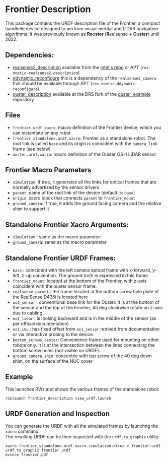 # Frontier Description
This package contains the URDF description file of the Frontier, a compact
handheld device designed to perform visual-inertial and LIDAR navigation algorithms.
It was previously known as **Ro**o**ster** (**R**ealsense + **O**u**ster**) until 2022.

## Dependencies:
 - [realsense2_description](https://github.com/IntelRealSense/realsense-ros/tree/development/realsense2_description) available from the  [Intel's repo](https://github.com/IntelRealSense/realsense-ros) or APT (`ros-noetic-realsense2-description`) 
 - [ddynamic_reconfigure](https://github.com/pal-robotics/ddynamic_reconfigure) this is a dependency of the `realsense2_camera` that should be available through APT (`ros-noetic-ddynamic-reconfigure`).
 - [ouster_description](https://github.com/ori-drs/ouster_example/tree/create-ouster-description/ouster_description) available at the DRS fork of the [ouster_example](https://github.com/ori-drs/ouster_example) repository

## Files
 - `frontier.urdf.xacro`: macro definition of the Frontier device, which you can instantiate on any robot
 - `frontier_standalone.urdf.xacro`: Frontier as a standalone robot. The root link is called `base` and its origin
   is coincident with the `camera_link` frame (see below)
 - `ouster.urdf.xacro`: macro definition of the Ouster OS-1 LIDAR sensor

## Frontier Macro Parameters
 - `simulation`: if true, it generates all the links for optical frames that are normally advertized by the sensor drivers
 - `parent`: name of the root link of the device (default is: `base`)
 - `origin`: xacro block that connects `parent` to `frontier_mount`
 - `ground_camera`: if true, it adds the ground facing camera and the relative shim to support it

## Standalone Frontier Xacro Arguments:
 - `simulation` : same as the macro parameter
 - `ground_camera`: same as the macro parameter

## Standalone  Frontier URDF Frames:
 - `base` : coincident with the left camera optical frame with x-forward, y-left, z-up convention. The ground truth is expressed in this frame.
 - `frontier_mount`: located at the bottom of the Frontier, with z-axis coincident with the ouster sensor frame.
 - `realsense_parent` : the frame located at the bottom screw hole plate of the RealSense D435i is located here
 - `os1_sensor` : conventional base link for the Ouster. 
                  It is at the bottom of the sensor and the top of the Frontier, 45 deg clockwise rotate on z-axis due to cabling.
 - `os1_lidar` : is looking backward and is in the middle of the sensor (as per official documentation)
 - `os1_imu` : has fixed offset from `os1_sensor` retrived from documentation or via interactive probing to the device.
 - `bottom_screws_center`: Convenience frame used for mounting on other robots only.
                           It is at the intersection between the lines connecting the bottom screw holes (not visible on URDF). 
 - `ground_camera_shim`: concentric with top screw of the 40 deg down shim, on the surface of the NUC cover
                           

## Example
This launches RViz and shows the various frames of the standalone robot:
```
roslaunch frontier_description view_urdf.launch
```
## URDF Generation and Inspection
You can generate the URDF with all the simulated frames by launchng the `xacro` command.  
The resulting URDF can be then inspected with the `urdf_to_graphiz` utility:
```
xacro frontier_standalone.urdf.xacro simulation:=true > frontier.urdf
urdf_to_graphiz frontier.urdf
evince frontier.pdf
```
